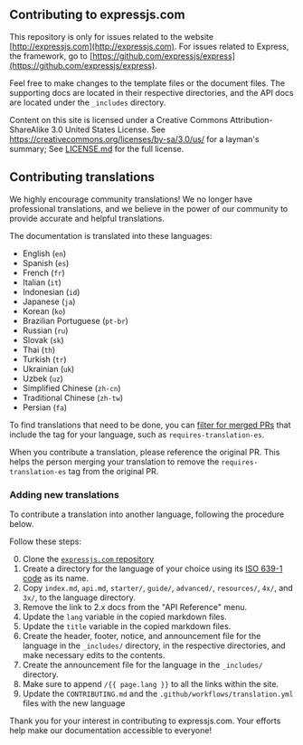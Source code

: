 ## Contributing to expressjs.com

This repository is only for issues related to the website [http://expressjs.com](http://expressjs.com). For issues related to Express, the framework, go to [https://github.com/expressjs/express](https://github.com/expressjs/express).

Feel free to make changes to the template files or the document files. The supporting docs are located in their respective directories, and the API docs are located under the `_includes` directory.

Content on this site is licensed under a Creative Commons Attribution-ShareAlike 3.0 United States License. See https://creativecommons.org/licenses/by-sa/3.0/us/ for a layman's summary;
See [LICENSE.md](LICENSE.md) for the full license.

## Contributing translations

We highly encourage community translations! We no longer have professional translations, and we believe in the power of our community to provide accurate and helpful translations.

The documentation is translated into these languages:

- English (`en`)
- Spanish (`es`)
- French (`fr`)
- Italian (`it`)
- Indonesian (`id`)
- Japanese (`ja`)
- Korean (`ko`)
- Brazilian Portuguese (`pt-br`)
- Russian (`ru`)
- Slovak (`sk`)
- Thai (`th`)
- Turkish (`tr`)
- Ukrainian (`uk`)
- Uzbek (`uz`)
- Simplified Chinese (`zh-cn`)
- Traditional Chinese (`zh-tw`)
- Persian (`fa`)

To find translations that need to be done, you can [filter for merged PRs](https://github.com/expressjs/expressjs.com/pulls?q=is%3Apr+is%3Aclosed+label%3Arequires-translation-es) that include the tag for your language, such as `requires-translation-es`.

When you contribute a translation, please reference the original PR. This helps the person merging your translation to remove the `requires-translation-es` tag from the original PR.

### Adding new translations

To contribute a translation into another language, following the procedure below.

Follow these steps:

0. Clone the [`expressjs.com` repository](https://github.com/expressjs/expressjs.com)
1. Create a directory for the language of your choice using its [ISO 639-1 code](http://www.loc.gov/standards/iso639-2/php/code_list.php) as its name.
2. Copy `index.md`, `api.md`, `starter/`, `guide/`, `advanced/`, `resources/`, `4x/`, and `3x/`, to the language directory.
3. Remove the link to 2.x docs from the "API Reference" menu.
4. Update the `lang` variable in the copied markdown files.
5. Update the `title` variable in the copied markdown files.
6. Create the header, footer, notice, and announcement file for the language in the `_includes/` directory, in the respective directories, and make necessary edits to the contents.
7. Create the announcement file for the language in the `_includes/` directory.
8. Make sure to append `/{{ page.lang }}` to all the links within the site.
9. Update the `CONTRIBUTING.md` and the `.github/workflows/translation.yml` files with the new language

Thank you for your interest in contributing to expressjs.com. Your efforts help make our documentation accessible to everyone!
